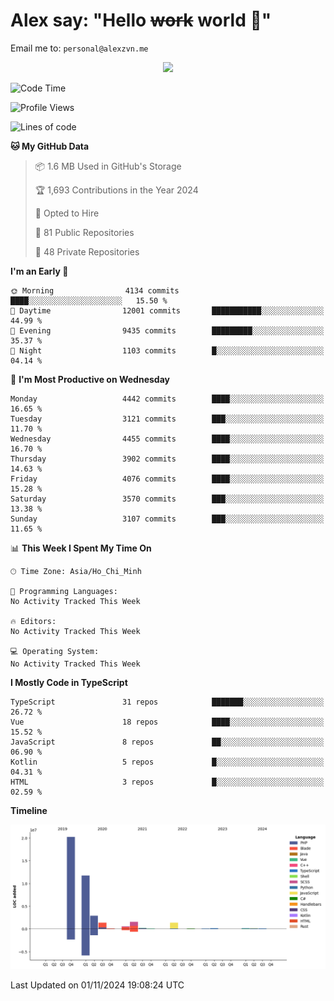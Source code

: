 # Alex say: "Hello ~~work~~ world 🐾"
Email me to: `personal@alexzvn.me`


<p align=center>
  <a href="https://skillicons.dev">
    <img src="https://skillicons.dev/icons?i=ts,js,php,nodejs,bun,vue,nuxt,react,svelte,tauri,laravel,rust,mongodb,docker,electron,redis,rabbitmq,tailwind,git,cloudflare,elysia,mysql,nginx,rollupjs,sentry,ubuntu,yarn,html,css,vite" />
  </a>
</p>

<!--START_SECTION:waka-->
![Code Time](http://img.shields.io/badge/Code%20Time-1%2C066%20hrs%2055%20mins-blue)

![Profile Views](http://img.shields.io/badge/Profile%20Views-0-blue)

![Lines of code](https://img.shields.io/badge/From%20Hello%20World%20I%27ve%20Written-40.6%20million%20lines%20of%20code-blue)

**🐱 My GitHub Data** 

> 📦 1.6 MB Used in GitHub's Storage 
 > 
> 🏆 1,693 Contributions in the Year 2024
 > 
> 💼 Opted to Hire
 > 
> 📜 81 Public Repositories 
 > 
> 🔑 48 Private Repositories 
 > 
**I'm an Early 🐤** 

```text
🌞 Morning                4134 commits        ████░░░░░░░░░░░░░░░░░░░░░   15.50 % 
🌆 Daytime                12001 commits       ███████████░░░░░░░░░░░░░░   44.99 % 
🌃 Evening                9435 commits        █████████░░░░░░░░░░░░░░░░   35.37 % 
🌙 Night                  1103 commits        █░░░░░░░░░░░░░░░░░░░░░░░░   04.14 % 
```
📅 **I'm Most Productive on Wednesday** 

```text
Monday                   4442 commits        ████░░░░░░░░░░░░░░░░░░░░░   16.65 % 
Tuesday                  3121 commits        ███░░░░░░░░░░░░░░░░░░░░░░   11.70 % 
Wednesday                4455 commits        ████░░░░░░░░░░░░░░░░░░░░░   16.70 % 
Thursday                 3902 commits        ████░░░░░░░░░░░░░░░░░░░░░   14.63 % 
Friday                   4076 commits        ████░░░░░░░░░░░░░░░░░░░░░   15.28 % 
Saturday                 3570 commits        ███░░░░░░░░░░░░░░░░░░░░░░   13.38 % 
Sunday                   3107 commits        ███░░░░░░░░░░░░░░░░░░░░░░   11.65 % 
```


📊 **This Week I Spent My Time On** 

```text
🕑︎ Time Zone: Asia/Ho_Chi_Minh

💬 Programming Languages: 
No Activity Tracked This Week

🔥 Editors: 
No Activity Tracked This Week

💻 Operating System: 
No Activity Tracked This Week
```

**I Mostly Code in TypeScript** 

```text
TypeScript               31 repos            ███████░░░░░░░░░░░░░░░░░░   26.72 % 
Vue                      18 repos            ████░░░░░░░░░░░░░░░░░░░░░   15.52 % 
JavaScript               8 repos             ██░░░░░░░░░░░░░░░░░░░░░░░   06.90 % 
Kotlin                   5 repos             █░░░░░░░░░░░░░░░░░░░░░░░░   04.31 % 
HTML                     3 repos             █░░░░░░░░░░░░░░░░░░░░░░░░   02.59 % 
```



**Timeline**

![Lines of Code chart](https://raw.githubusercontent.com/alexzvn/alexzvn/main/assets/bar_graph.png)


 Last Updated on 01/11/2024 19:08:24 UTC
<!--END_SECTION:waka-->
